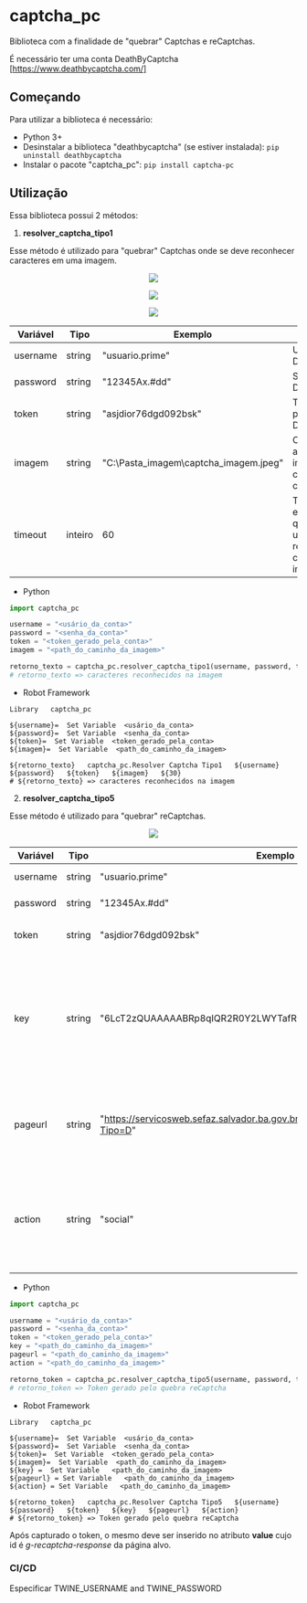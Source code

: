 # captcha_pc

Biblioteca com a finalidade de "quebrar" Captchas e reCaptchas.

É necessário ter uma conta DeathByCaptcha [https://www.deathbycaptcha.com/]

## Começando

Para utilizar a biblioteca é necessário:

- Python 3+
- Desinstalar a biblioteca "deathbycaptcha" (se estiver instalada): `pip uninstall deathbycaptcha`
- Instalar o pacote "captcha_pc": `pip install captcha-pc`

## Utilização

Essa biblioteca possui 2 métodos:

1. **resolver_captcha_tipo1**

Esse método é utilizado para "quebrar" Captchas onde se deve reconhecer caracteres em uma imagem.

<p align="center">
  <img src="imagens/115740paulista_captcha.jpeg" />
</p>
<p align="center">
  <img src="imagens/631544caxias_captcha.jpeg" />
</p>
<p align="center">
  <img src="imagens/959551sp_captcha.jpeg" />
</p>

| Variável | Tipo    | Exemplo                               | Descrição                                                                               |
| -------- | ------- | ------------------------------------- | --------------------------------------------------------------------------------------- |
| username | string  | "usuario.prime"                       | Usuário da conta DeathByCaptcha.                                                        |
| password | string  | "12345Ax.#dd"                         | Senha da conta DeathByCaptcha.                                                          |
| token    | string  | "asjdior76dgd092bsk"                  | Token gerado pela conta DeathByCaptcha.                                                 |
| imagem   | string  | "C:\Pasta_imagem\captcha_imagem.jpeg" | Caminho absoluto da imagem contendo os caracteres.                                      |
| timeout  | inteiro | 60                                    | Tempo máximo, em segundos, que a API utilizará para reconhecer os caracteres da imagem. |

- Python

```python
import captcha_pc

username = "<usário_da_conta>"
password = "<senha_da_conta>"
token = "<token_gerado_pela_conta>"
imagem = "<path_do_caminho_da_imagem>"

retorno_texto = captcha_pc.resolver_captcha_tipo1(username, password, token, imagem, 30)
# retorno_texto => caracteres reconhecidos na imagem
```

- Robot Framework

```Robot
Library   captcha_pc

${username}=  Set Variable  <usário_da_conta>
${password}=  Set Variable  <senha_da_conta>
${token}=  Set Variable  <token_gerado_pela_conta>
${imagem}=  Set Variable  <path_do_caminho_da_imagem>

${retorno_texto}   captcha_pc.Resolver Captcha Tipo1   ${username}   ${password}   ${token}   ${imagem}   ${30}
# ${retorno_texto} => caracteres reconhecidos na imagem

```

2. **resolver_captcha_tipo5**

Esse método é utilizado para "quebrar" reCaptchas.

<p align="center">
  <img src="imagens/recaptcha_imagem_2.PNG" />
</p>

| Variável | Tipo   | Exemplo                                                                              | Descrição                                                                                                                                 |
| -------- | ------ | ------------------------------------------------------------------------------------ | ----------------------------------------------------------------------------------------------------------------------------------------- |
| username | string | "usuario.prime"                                                                      | Usuário da conta DeathByCaptcha.                                                                                                          |
| password | string | "12345Ax.#dd"                                                                        | Senha da conta DeathByCaptcha.                                                                                                            |
| token    | string | "asjdior76dgd092bsk"                                                                 | Token gerado pela conta DeathByCaptcha.                                                                                                   |
| key      | string | "6LcT2zQUAAAAABRp8qIQR2R0Y2LWYTafR0A8WFbr"                                           | Data-sitekey da página alvo. Pode ser encontrada como primeiro argumento da função (javascript) "grecaptcha" inspecionando a página alvo. |
| pageurl  | string | "https://servicosweb.sefaz.salvador.ba.gov.br/IPTU_TL/servicos_DamIptuTL.asp?Tipo=D" | Url da página. Se o captcha estiver dentro de um _**iframe**_, verificar se o mesmo possui uma url específica.                            |
| action   | string | "social"                                                                             | Pode ser encontrada como segundo argumento da função (javascript) "grecaptcha" inspecionando a página alvo.                               |

- Python

```python
import captcha_pc

username = "<usário_da_conta>"
password = "<senha_da_conta>"
token = "<token_gerado_pela_conta>"
key = "<path_do_caminho_da_imagem>"
pageurl = "<path_do_caminho_da_imagem>"
action = "<path_do_caminho_da_imagem>"

retorno_token = captcha_pc.resolver_captcha_tipo5(username, password, token, key, pageurl, action)
# retorno_token => Token gerado pelo quebra reCaptcha
```

- Robot Framework

```Robot
Library   captcha_pc

${username}=  Set Variable  <usário_da_conta>
${password}=  Set Variable  <senha_da_conta>
${token}=  Set Variable  <token_gerado_pela_conta>
${imagem}=  Set Variable  <path_do_caminho_da_imagem>
${key} =  Set Variable   <path_do_caminho_da_imagem>
${pageurl} = Set Variable   <path_do_caminho_da_imagem>
${action} = Set Variable   <path_do_caminho_da_imagem>

${retorno_token}   captcha_pc.Resolver Captcha Tipo5   ${username}   ${password}   ${token}   ${key}   ${pageurl}   ${action}
# ${retorno_token} => Token gerado pelo quebra reCaptcha

```

Após capturado o token, o mesmo deve ser inserido no atributo **value** cujo id é _g-recaptcha-response_ da página alvo.

### CI/CD

Especificar TWINE_USERNAME and TWINE_PASSWORD

